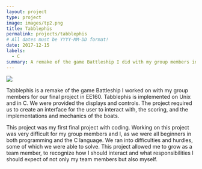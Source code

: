 ```yaml
---
layout: project
type: project
image: images/tp2.png
title: Tabblephis
permalink: projects/tabblephis
# All dates must be YYYY-MM-DD format!
date: 2017-12-15
labels:
  - C
summary: A remake of the game Battleship I did with my group members in EE160.
---
```


<img class="ui image" src="{{ site.baseurl }}/images/tp3.png">

Tabblephis is a remake of the game Battleship I worked on with my group members for our final project in EE160. Tabblephis is implemented on Unix and in C. We were provided the displays and controls. The project required us to create an interface for the user to interact with, the scoring, and the implementations and mechanics of the boats.

This project was my first final project with coding. Working on this project was very difficult for my group members and I, as we were all beginners in both programming and the C language. We ran into difficulties and hurdles, some of which we were able to solve. This project allowed me to grow as a team member, to recognize how I should interact and what responsibilities I should expect of not only my team members but also myself.

